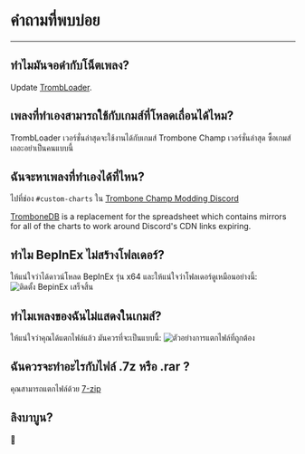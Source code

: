 # คำถามที่พบบ่อย
---

## ทำไมมันจอดำกับโน็ตเพลง?

Update [TrombLoader](https://thunderstore.io/c/trombone-champ/p/TromboneChamps/TrombLoader/).

## เพลงที่ทำเองสามารถใช้กับเกมส์ที่โหลดเถื่อนได้ไหม?

TrombLoader เวอร์ชั่นล่าสุดจะใช้งานได้กับเกมส์ Trombone Champ เวอร์ชั่นล่าสุด ซื้อเกมส์เถอะอย่าเป็นคนแบบนี้

## ฉันจะหาเพลงที่ทำเองได้ที่ไหน?

ไปที่ช่อง `#custom-charts` ใน [Trombone Champ Modding Discord](https://discord.gg/KVzKRsbetJ)

[TromboneDB](https://tc-mods.github.io/TromboneDB/) is a replacement for the spreadsheet which contains mirrors for all of the charts to work around Discord's CDN links expiring.

## ทำไม BepInEx ไม่สร้างโฟลเดอร์?

ให้แน่ใจว่าได้ดาวน์โหลด BepInEx รุ่น x64 และให้แน่ใจว่าโฟลเดอร์ดูเหมือนอย่างนี้: ![ติดตั้ง BepinEx เสร็จสิ้น](../docs/files/finishedbepinex.png)

## ทำไมเพลงของฉันไม่แสดงในเกมส์?

ให้แน่ใจว่าคุณได้แตกไฟล์แล้ว มันควรที่จะเป็นแบบนี้: ![ตัวอย่างการแตกไฟล์ที่ถูกต้อง](../docs/files/customsongcorrect.png)

## ฉันควรจะทำอะไรกับไฟล์ .7z หรือ .rar ?

คุณสามารถแตกไฟล์ด้วย [7-zip](https://www.7-zip.org/download.html)

## ลิงบาบูน?

🐒
